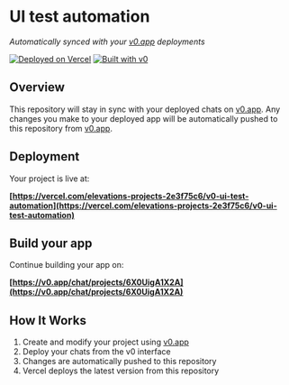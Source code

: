 # UI test automation

*Automatically synced with your [v0.app](https://v0.app) deployments*

[![Deployed on Vercel](https://img.shields.io/badge/Deployed%20on-Vercel-black?style=for-the-badge&logo=vercel)](https://vercel.com/elevations-projects-2e3f75c6/v0-ui-test-automation)
[![Built with v0](https://img.shields.io/badge/Built%20with-v0.app-black?style=for-the-badge)](https://v0.app/chat/projects/6X0UigA1X2A)

## Overview

This repository will stay in sync with your deployed chats on [v0.app](https://v0.app).
Any changes you make to your deployed app will be automatically pushed to this repository from [v0.app](https://v0.app).

## Deployment

Your project is live at:

**[https://vercel.com/elevations-projects-2e3f75c6/v0-ui-test-automation](https://vercel.com/elevations-projects-2e3f75c6/v0-ui-test-automation)**

## Build your app

Continue building your app on:

**[https://v0.app/chat/projects/6X0UigA1X2A](https://v0.app/chat/projects/6X0UigA1X2A)**

## How It Works

1. Create and modify your project using [v0.app](https://v0.app)
2. Deploy your chats from the v0 interface
3. Changes are automatically pushed to this repository
4. Vercel deploys the latest version from this repository
